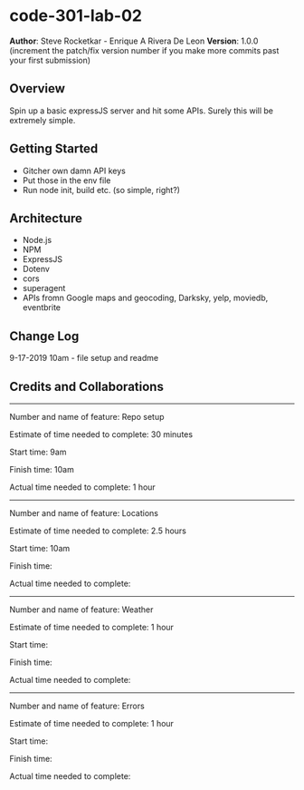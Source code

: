 # code-301-lab-02

**Author**: Steve Rocketkar - Enrique A Rivera De Leon
**Version**: 1.0.0 (increment the patch/fix version number if you make more commits past your first submission)

## Overview
<!-- Provide a high level overview of what this application is and why you are building it, beyond the fact that it's an assignment for this class. (i.e. What's your problem domain?) -->
Spin up a basic expressJS server and hit some APIs. Surely this will be extremely simple.

## Getting Started
<!-- What are the steps that a user must take in order to build this app on their own machine and get it running? -->
- Gitcher own damn API keys
- Put those in the env file
- Run node init, build etc. (so simple, right?)

## Architecture
<!-- Provide a detailed description of the application design. What technologies (languages, libraries, etc) you're using, and any other relevant design information. -->
- Node.js
- NPM
- ExpressJS
- Dotenv
- cors
- superagent
- APIs fromn Google maps and geocoding, Darksky, yelp, moviedb, eventbrite


## Change Log
<!-- Use this area to document the iterative changes made to your application as each feature is successfully implemented. Use time stamps. Here's an examples: -->

9-17-2019 10am - file setup and readme 

## Credits and Collaborations
<!-- Give credit (and a link) to other people or resources that helped you build this application. -->


------------------------------------------

Number and name of feature: Repo setup

Estimate of time needed to complete: 30 minutes

Start time: 9am

Finish time: 10am

Actual time needed to complete: 1 hour 


------------------------------------------


Number and name of feature: Locations

Estimate of time needed to complete: 2.5 hours

Start time: 10am

Finish time: 

Actual time needed to complete: 


------------------------------------------


Number and name of feature: Weather

Estimate of time needed to complete: 1 hour

Start time: 

Finish time: 

Actual time needed to complete: 

------------------------------------------


Number and name of feature: Errors

Estimate of time needed to complete: 1 hour

Start time: 

Finish time: 

Actual time needed to complete: 
